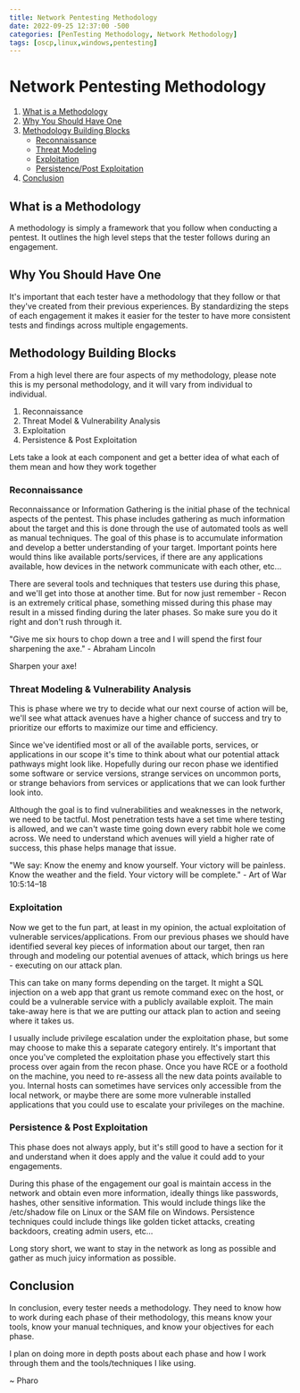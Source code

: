 ```yaml
---
title: Network Pentesting Methodology
date: 2022-09-25 12:37:00 -500 
categories: [PenTesting Methodology, Network Methodology]
tags: [oscp,linux,windows,pentesting]
---
```


# Network Pentesting Methodology

1. [What is a Methodology](#what-is-a-methodology)
2. [Why You Should Have One](#why-you-should-have-one)
3. [Methodology Building Blocks](#methodology-building-blocks)
    - [Reconnaissance](#reconnaissance)
    - [Threat Modeling](#threat-modeling--vulnerability-analysis)
    - [Exploitation](#exploitation)
    - [Persistence/Post Exploitation](#persistence--post-exploitation)
4. [Conclusion](#conclusion)

## What is a Methodology
A methodology is simply a framework that you follow when conducting a pentest. It outlines the high level steps that the tester follows during an engagement.

## Why You Should Have One
It's important that each tester have a methodology that they follow or that they've created from their previous experiences. By standardizing the steps of each engagement it makes it easier for the tester to have more consistent tests and findings across multiple engagements.

## Methodology Building Blocks
From a high level there are four aspects of my methodology, please note this is my personal methodology, and it will vary from individual to individual. 

1. Reconnaissance
2. Threat Model & Vulnerability Analysis
3. Exploitation
4. Persistence & Post Exploitation

Lets take a look at each component and get a better idea of what each of them mean and how they work together

### Reconnaissance
Reconnaissance or Information Gathering is the initial phase of the technical aspects of the pentest. This phase includes gathering as much information about the target and this is done through the use of automated tools as well as manual techniques. The goal of this phase is to accumulate information and develop a better understanding of your target. Important points here would thins like available ports/services, if there are any applications available, how devices in the network communicate with each other, etc...

There are several tools and techniques that testers use during this phase, and we'll get into those at another time. But for now just remember - Recon is an extremely critical phase, something missed during this phase may result in a missed finding during the later phases. So make sure you do it right and don't rush through it. 

"Give me six hours to chop down a tree and I will spend the first four sharpening the axe." - Abraham Lincoln

Sharpen your axe!

### Threat Modeling & Vulnerability Analysis
This is phase where we try to decide what our next course of action will be, we'll see what attack avenues have a higher chance of success and try to prioritize our efforts to maximize our time and efficiency.

Since we've identified most or all of the available ports, services, or applications in our scope it's time to think about what our potential attack pathways might look like. Hopefully during our recon phase we identified some software or service versions, strange services on uncommon ports, or strange behaviors from services or applications that we can look further look into.

Although the goal is to find vulnerabilities and weaknesses in the network, we need to be tactful. Most penetration tests have a set time where testing is allowed, and we can't waste time going down every rabbit hole we come across. We need to understand which avenues will yield a higher rate of success, this phase helps manage that issue.

"We say:
Know the enemy and know yourself.
Your victory will be painless.
Know the weather and the field.
Your victory will be complete." - Art of War 10:5:14–18

### Exploitation
Now we get to the fun part, at least in my opinion, the actual exploitation of vulnerable services/applications. From our previous phases we should have identified several key pieces of information about our target, then ran through and modeling our potential avenues of attack, which brings us here - executing on our attack plan.

This can take on many forms depending on the target. It might a SQL injection on a web app that grant us remote command exec on the host, or could be a vulnerable service with a publicly available exploit. The main take-away here is that we are putting our attack plan to action and seeing where it takes us.

I usually include privilege escalation under the exploitation phase, but some may choose to make this a separate category entirely. It's important that once you've completed the exploitation phase you effectively start this process over again from the recon phase. Once you have RCE or a foothold on the machine, you need to re-assess all the new data points available to you. Internal hosts can sometimes have services only accessible from the local network, or maybe there are some more vulnerable installed applications that you could use to escalate your privileges on the machine. 

### Persistence & Post Exploitation
This phase does not always apply, but it's still good to have a section for it and understand when it does apply and the value it could add to your engagements. 

During this phase of the engagement our goal is maintain access in the network and obtain even more information, ideally things like passwords, hashes, other sensitive information. This would include things like the /etc/shadow file on Linux or the SAM file on Windows. Persistence techniques could include things like golden ticket attacks, creating backdoors, creating admin users, etc...

Long story short, we want to stay in the network as long as possible and gather as much juicy information as possible.

## Conclusion

In conclusion, every tester needs a methodology. They need to know how to work during each phase of their methodology, this means know your tools, know your manual techniques, and know your objectives for each phase.

I plan on doing more in depth posts about each phase and how I work through them and the tools/techniques I like using.

~ Pharo